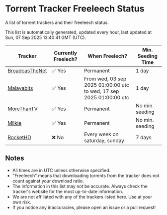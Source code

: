 
# Torrent Tracker Freeleech Status

A list of torrent trackers and their freeleech status.

This list is automatically generated, updated every hour, last updated at Sun, 07 Sep 2025 13:40:41 GMT (UTC).

| Tracker | Currently Freelech? | When Freelech? | Min. Seeding Time |
|---------|---------------------|----------------|-------------------|
| [BroadcasTheNet](https://broadcasthe.net) | ✅ Yes | Permanent | 1 day |
| [Malayabits](https://malayabits.cc) | ✅ Yes | From wed, 03 sep 2025 01:00:00 utc to wed, 17 sep 2025 01:00:00 utc | 1 day |
| [MoreThanTV](https://morethantv.me) | ✅ Yes | Permanent | No min. seeding |
| [Milkie](https://milkie.cc) | ✅ Yes | Permanent | No min. seeding |
| [RocketHD](https://rocket-hd.cc) | ❌ No | Every week on saturday, sunday | 7 days |

## Notes

- All times are in UTC unless otherwise specified.
- "Freeleech" means that downloading torrents from the tracker does not count against your download ratio.
- The information in this list may not be accurate. Always check the tracker's website for the most up-to-date information.
- We are not affiliated with any of the trackers listed here. Use at your own risk.
- If you notice any inaccuracies, please open an issue or a pull request!

